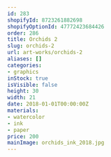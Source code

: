 ```yaml
---
id: 283
shopifyId: 8723261882698
shopifyOptionId: 47772423684426
order: 286
title: Orchids 2
slug: orchids-2
url: art-works/orchids-2
aliases: []
categories:
- graphics
inStock: true
isVisible: false
height: 30
width: 21
date: 2018-01-01T00:00:00Z
materials:
- watercolor
- ink
- paper
price: 200
mainImage: orchids_ink_2018.jpg
---
```

